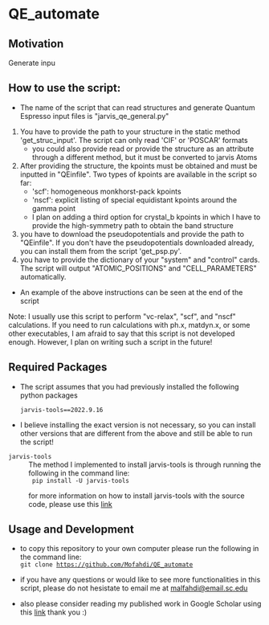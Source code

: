 # QE_automate
## Motivation
Generate inpu
## How to use the script:
* The name of the script that can read structures and generate Quantum Espresso input files is "jarvis_qe_general.py"
1. You have to provide the path to your structure in the static method 'get_struc_input'. The script can only read 'CIF' or 'POSCAR' formats 
   * you could also provide read or provide the structure as an attribute through a different method, but it must be converted to jarvis Atoms 
2. After providing the structure, the kpoints must be obtained and must be inputted in "QEinfile". Two types of kpoints are available in the script so far:
   * 'scf': homogeneous monkhorst-pack kpoints
   * 'nscf': explicit listing of special equidistant kpoints around the gamma point
   * I plan on adding a third option for crystal_b kpoints in which I have to provide the high-symmetry path to obtain the band structure
3. you have to download the pseudopotentials and provide the path to "QEinfile". If you don't have the pseudopotentials downloaded already, you can install them from the script 'get_psp.py'.
4. you have to provide the dictionary of your "system" and "control" cards. The script will output "ATOMIC_POSITIONS" and "CELL_PARAMETERS" automatically.

* An example of the above instructions can be seen at the end of the script

Note: I usually use this script to perform "vc-relax", "scf", and "nscf" calculations. If you need to run calculations with ph.x, matdyn.x, or some other executables, I am afraid to say that this script is not developed enough. However, I plan on writing such a script in the future!

## Required Packages
* The script assumes that you had previously installed the following python packages <br />
<code> jarvis-tools==2022.9.16</code><br />

* I believe installing the exact version is not necessary, so you can install other versions that are different from the above and still be able to run the script!

<dl>
<dt><code>jarvis-tools</code></dt>
<dd>The method I implemented to install jarvis-tools is through running the following in the command line:<br />
<code> pip install -U jarvis-tools </code>

for more information on how to install jarvis-tools with the source code, please use this [link](https://github.com/usnistgov/jarvis)</dd>
</dl>

## Usage and Development
* to copy this repository to your own computer please run the following in the command line: <br />
<code>git clone https://github.com/Mofahdi/QE_automate </code>

* if you have any questions or would like to see more functionalities in this script, please do not hesistate to email me at malfahdi@email.sc.edu
* also please consider reading my published work in Google Scholar using this [link](https://scholar.google.com/citations?user=5tkWy4AAAAAJ&hl=en&oi=ao) thank you :)
